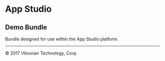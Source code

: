 # App Studio

## Demo Bundle

Bundle designed for use within the App Studio platform.

---

© 2017 Vitruvian Technology, Corp.
